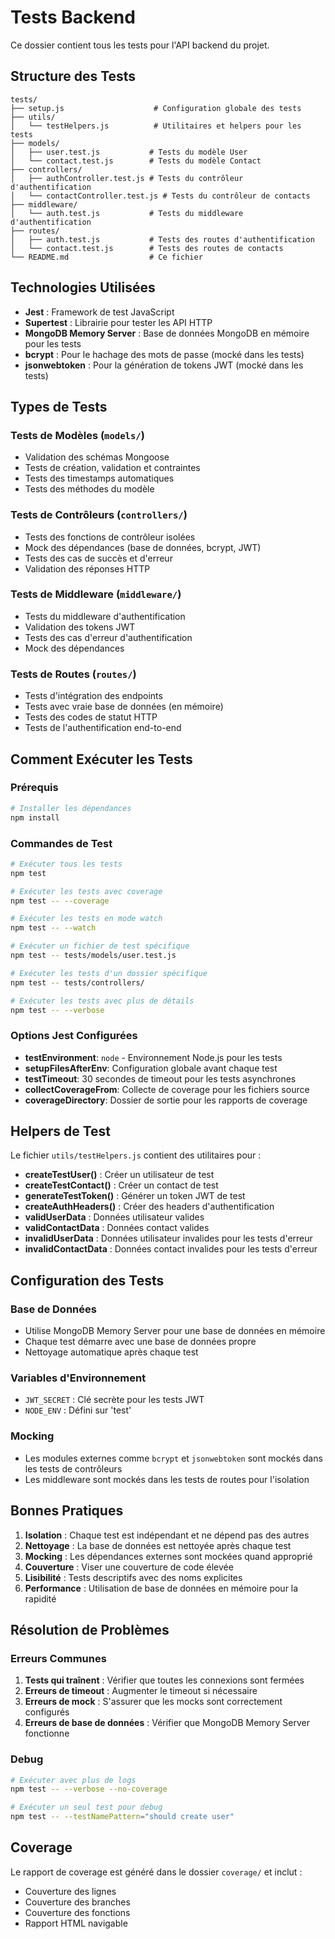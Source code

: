 # Tests Backend

Ce dossier contient tous les tests pour l'API backend du projet.

## Structure des Tests

```
tests/
├── setup.js                    # Configuration globale des tests
├── utils/
│   └── testHelpers.js          # Utilitaires et helpers pour les tests
├── models/
│   ├── user.test.js           # Tests du modèle User
│   └── contact.test.js        # Tests du modèle Contact
├── controllers/
│   ├── authController.test.js # Tests du contrôleur d'authentification
│   └── contactController.test.js # Tests du contrôleur de contacts
├── middleware/
│   └── auth.test.js           # Tests du middleware d'authentification
├── routes/
│   ├── auth.test.js           # Tests des routes d'authentification
│   └── contact.test.js        # Tests des routes de contacts
└── README.md                  # Ce fichier
```

## Technologies Utilisées

- **Jest** : Framework de test JavaScript
- **Supertest** : Librairie pour tester les API HTTP
- **MongoDB Memory Server** : Base de données MongoDB en mémoire pour les tests
- **bcrypt** : Pour le hachage des mots de passe (mocké dans les tests)
- **jsonwebtoken** : Pour la génération de tokens JWT (mocké dans les tests)

## Types de Tests

### Tests de Modèles (`models/`)
- Validation des schémas Mongoose
- Tests de création, validation et contraintes
- Tests des timestamps automatiques
- Tests des méthodes du modèle

### Tests de Contrôleurs (`controllers/`)
- Tests des fonctions de contrôleur isolées
- Mock des dépendances (base de données, bcrypt, JWT)
- Tests des cas de succès et d'erreur
- Validation des réponses HTTP

### Tests de Middleware (`middleware/`)
- Tests du middleware d'authentification
- Validation des tokens JWT
- Tests des cas d'erreur d'authentification
- Mock des dépendances

### Tests de Routes (`routes/`)
- Tests d'intégration des endpoints
- Tests avec vraie base de données (en mémoire)
- Tests des codes de statut HTTP
- Tests de l'authentification end-to-end

## Comment Exécuter les Tests

### Prérequis
```bash
# Installer les dépendances
npm install
```

### Commandes de Test

```bash
# Exécuter tous les tests
npm test

# Exécuter les tests avec coverage
npm test -- --coverage

# Exécuter les tests en mode watch
npm test -- --watch

# Exécuter un fichier de test spécifique
npm test -- tests/models/user.test.js

# Exécuter les tests d'un dossier spécifique
npm test -- tests/controllers/

# Exécuter les tests avec plus de détails
npm test -- --verbose
```

### Options Jest Configurées

- **testEnvironment**: `node` - Environnement Node.js pour les tests
- **setupFilesAfterEnv**: Configuration globale avant chaque test
- **testTimeout**: 30 secondes de timeout pour les tests asynchrones
- **collectCoverageFrom**: Collecte de coverage pour les fichiers source
- **coverageDirectory**: Dossier de sortie pour les rapports de coverage

## Helpers de Test

Le fichier `utils/testHelpers.js` contient des utilitaires pour :

- **createTestUser()** : Créer un utilisateur de test
- **createTestContact()** : Créer un contact de test
- **generateTestToken()** : Générer un token JWT de test
- **createAuthHeaders()** : Créer des headers d'authentification
- **validUserData** : Données utilisateur valides
- **validContactData** : Données contact valides
- **invalidUserData** : Données utilisateur invalides pour les tests d'erreur
- **invalidContactData** : Données contact invalides pour les tests d'erreur

## Configuration des Tests

### Base de Données
- Utilise MongoDB Memory Server pour une base de données en mémoire
- Chaque test démarre avec une base de données propre
- Nettoyage automatique après chaque test

### Variables d'Environnement
- `JWT_SECRET` : Clé secrète pour les tests JWT
- `NODE_ENV` : Défini sur 'test'

### Mocking
- Les modules externes comme `bcrypt` et `jsonwebtoken` sont mockés dans les tests de contrôleurs
- Les middleware sont mockés dans les tests de routes pour l'isolation

## Bonnes Pratiques

1. **Isolation** : Chaque test est indépendant et ne dépend pas des autres
2. **Nettoyage** : La base de données est nettoyée après chaque test
3. **Mocking** : Les dépendances externes sont mockées quand approprié
4. **Couverture** : Viser une couverture de code élevée
5. **Lisibilité** : Tests descriptifs avec des noms explicites
6. **Performance** : Utilisation de base de données en mémoire pour la rapidité

## Résolution de Problèmes

### Erreurs Communes

1. **Tests qui traînent** : Vérifier que toutes les connexions sont fermées
2. **Erreurs de timeout** : Augmenter le timeout si nécessaire
3. **Erreurs de mock** : S'assurer que les mocks sont correctement configurés
4. **Erreurs de base de données** : Vérifier que MongoDB Memory Server fonctionne

### Debug

```bash
# Exécuter avec plus de logs
npm test -- --verbose --no-coverage

# Exécuter un seul test pour debug
npm test -- --testNamePattern="should create user"
```

## Coverage

Le rapport de coverage est généré dans le dossier `coverage/` et inclut :
- Couverture des lignes
- Couverture des branches
- Couverture des fonctions
- Rapport HTML navigable
